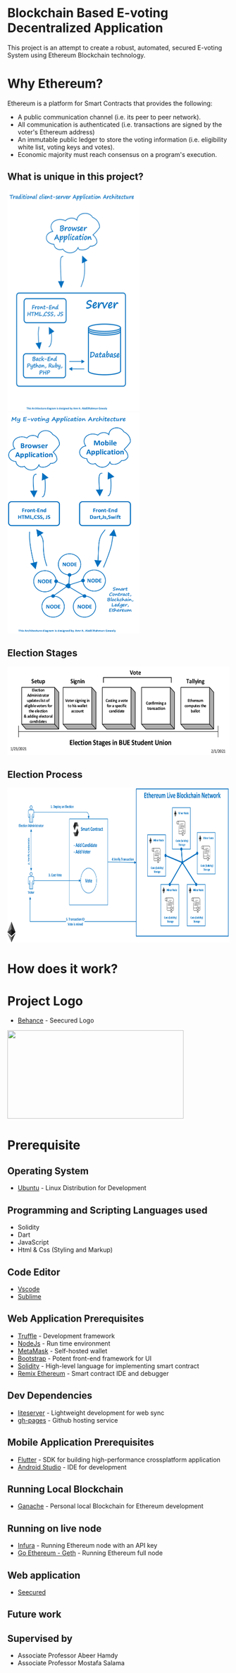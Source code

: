# Blockchain Based E-voting Decentralized Application
This project is an attempt to create a robust, automated, secured E-voting System using Ethereum Blockchain technology.

# Why Ethereum?

Ethereum is a platform for Smart Contracts that provides the following:

* A public communication channel (i.e. its peer to peer network).
* All communication is authenticated (i.e. transactions are signed by the voter's Ethereum address)
* An immutable public ledger to store the voting information (i.e. eligibility white list, voting keys and votes).
* Economic majority must reach consensus on a program's execution.

## What is unique in this project?
<img src="https://github.com/AmrAhmedA/Seecured/blob/master/Diagrams/Diagrams%20for%20the%20system/Client%20Side%20Software%20Architecture/SA%20of%20traditional%20System.png" width="300" height="500"> &nbsp; &nbsp; &nbsp; &nbsp; &nbsp; &nbsp;&nbsp; &nbsp;&nbsp; &nbsp;&nbsp; &nbsp;&nbsp; &nbsp;<img src="https://github.com/AmrAhmedA/Seecured/blob/master/Diagrams/Diagrams%20for%20the%20system/Client%20Side%20Software%20Architecture/SA%20of%20my%20System.png" width="300" height="500"> 

## Election Stages
<img src="https://github.com/AmrAhmedA/Seecured/blob/master/Diagrams/Diagrams%20for%20the%20system/Election%20Stages/ElectionStages.png" width="650" height="200">

## Election Process
<img src="https://github.com/AmrAhmedA/Seecured/blob/master/Diagrams/Diagrams%20for%20the%20system/Process%20Scenario%20Diagram/ProcessExamplePDF.png" width="800" height="350">


# How does it work?

# Project Logo
* [Behance](https://www.behance.net/gallery/97211513/Seecured-Logo) - Seecured Logo
<img src="https://github.com/AmrAhmedA/Seecured/blob/master/seecuredvoting/assets/image/SeecuredFinal.png" width="400" height="200">

# Prerequisite

## Operating System 
* [Ubuntu](https://ubuntu.com/) - Linux Distribution for Development

## Programming and Scripting Languages used
* Solidity 
* Dart 
* JavaScript
* Html & Css (Styling and Markup)

## Code Editor
* [Vscode](https://code.visualstudio.com/)
* [Sublime](https://www.sublimetext.com/)

## Web Application Prerequisites
* [Truffle](https://www.trufflesuite.com/truffle) - Development framework 
* [NodeJs](https://nodejs.org/en/) - Run time environment
* [MetaMask](https://metamask.io/) - Self-hosted wallet
* [Bootstrap](https://getbootstrap.com/) - Potent front-end framework for UI
* [Solidity](https://solidity.readthedocs.io/en/v0.6.3/) - High-level language for implementing smart contract
* [Remix Ethereum](https://remix.ethereum.org/) - Smart contract IDE and debugger

## Dev Dependencies 
* [liteserver](https://www.npmjs.com/package/lite-server) - Lightweight development for web sync
* [gh-pages](https://www.npmjs.com/package/gh-pages) - Github hosting service

## Mobile Application Prerequisites
* [Flutter](https://flutter.dev/docs) - SDK for building high-performance crossplatform application
* [Android Studio](https://developer.android.com/studio/features) - IDE for development

## Running Local Blockchain
* [Ganache](https://www.trufflesuite.com/docs/ganache/overview) - Personal local Blockchain for Ethereum development

## Running on live node
* [Infura](https://infura.io/) - Running Ethereum node with an API key
* [Go Ethereum - Geth](https://geth.ethereum.org/downloads/) - Running Ethereum full node

## Web application 
* [Seecured](https://AmrAhmedA.github.io/Seecured/) 

## Future work 

## Supervised by 
* Associate Professor Abeer Hamdy
* Associate Professor Mostafa Salama
